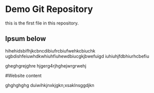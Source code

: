 # Demo Git Repository

this is the first file in this repository.

## Ipsum below

hihehidsbifhjkcbncdibiufrcbiufwehkcbiuchk
ugbdishfeiuwhdkwhiuhfiuhewdbiucgkjbwefuigd
iuhiuhjfdbhiurhcbefiu


gheghgrejghre
hjgerg4rjhghejwrgrwehj

#Website content

ghghghghg
duiwihkjnxkjgkn;xsaklnsggdjkn